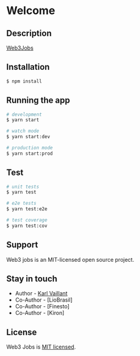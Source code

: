 # Welcome

## Description

[Web3Jobs](https://github.com/encode-g2-project)

## Installation

```bash
$ npm install
```

## Running the app

```bash
# development
$ yarn start

# watch mode
$ yarn start:dev

# production mode
$ yarn start:prod
```

## Test

```bash
# unit tests
$ yarn test

# e2e tests
$ yarn test:e2e

# test coverage
$ yarn test:cov
```

## Support

Web3 jobs is an MIT-licensed open source project.

## Stay in touch

- Author - [Karl Vaillant](http://www.karlvaillant.fr)
- Co-Author - [LioBrasil]
- Co-Author - [Finesto]
- Co-Author - [Kiron]

## License

Web3 Jobs is [MIT licensed](LICENSE).
